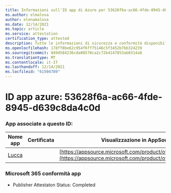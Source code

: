 ```yaml
---
title: Informazioni sull'ID app di Azure per 53628f6a-ac66-4fde-8945-d639c8da4c0d
ms.author: elmalova
author: elenamalova
ms.date: 12/14/2021
ms.topic: article
ms.service: attestation
certification_type: attested
description: Tutte le informazioni di sicurezza e conformità disponibili per 53628f6a-ac66-4fde-8945-d639c8da4c0d.
ms.openlocfilehash: 178ff8be62c954f6ff75146c5f3452b7bb324239
ms.sourcegitcommit: 849d584236cda08570ca2c72b4147853ab0314a8
ms.translationtype: MT
ms.contentlocale: it-IT
ms.lasthandoff: 12/14/2021
ms.locfileid: "61504789"
---
```

# <a name="azure-app-id-53628f6a-ac66-4fde-8945-d639c8da4c0d"></a>ID app azure: 53628f6a-ac66-4fde-8945-d639c8da4c0d


### <a name="apps-associated-with-this-id"></a>App associate a questo ID:
| **Nome app** | **Certificata** | **Visualizzazione in AppSource** |
|--------------|---------------|-----------------------|
| [Lucca](https://docs.microsoft.com/microsoft-365-app-certification/forward/WA200001650) |  | [https://appsource.microsoft.com/product/office/WA200001650](https://appsource.microsoft.com/product/office/WA200001650) |

### <a name="microsoft-365-app-compliance-status"></a>Microsoft 365 conformità app
- Publisher Attestaton Status: Completed

